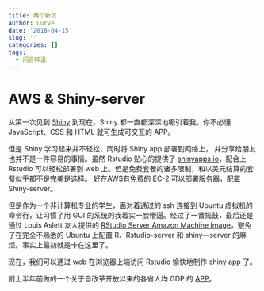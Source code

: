 ```yaml
---
title: 两个新坑
author: Curve
date: '2018-04-15'
slug: ''
categories: []
tags:
  - 闲言碎语
---
```


# AWS & Shiny-server

从第一次见到 [Shiny](http://shiny.rstudio.com/) 到现在，Shiny 都一直都深深地吸引着我。你不必懂 JavaScript、CSS 和 HTML 就可生成可交互的 APP。  
  
但是 Shiny 学习起来并不轻松，同时将 Shiny app 部署到网络上， 并分享给朋友也并不是一件容易的事情。虽然 Rstudio 贴心的提供了 [shinyapps.io](http://www.shinyapps.io/)，配合上 Rstudio 可以轻松部署到  web 上。但是免费套餐的诸多限制，和以美元结算的套餐似乎都不是完美是选择。  好在[AWS](https://amazonaws-china.com/cn/)有免费的 EC-2 可以部署服务器，配置 Shiny-server。
  
但是作为一个非计算机专业的学生，面对着通过的 ssh 连接到 Ubuntu 虚拟机的命令行，让习惯了用 GUI 的系统的我着实一脸懵逼。经过了一番捣鼓，最后还是通过 Louis Aslett 友人提供的 [RStudio Server Amazon Machine Image](http://www.louisaslett.com/RStudio_AMI/)，避免了在完全不熟悉的 Ubuntu 上配置 R、Rstudio-server 和 shiny—server 的麻烦。事实上最初就是卡在这里了。 
 
现在，我们可以通过 web 在浏览器上端访问 Rstudio 愉快地制作 shiny app 了。

附上半年前做的一个关于自改革开放以来的各省人均 GDP 的 [APP](http://13.124.249.28:3838/gdp/)。